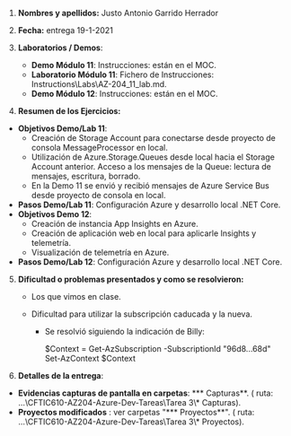 1. **Nombres y apellidos:** Justo Antonio Garrido Herrador

2. **Fecha:** entrega 19-1-2021

3. **Laboratorios / Demos**: 
   - **Demo Módulo 11**: Instrucciones: están en el MOC.
   - **Laboratorio Módulo 11**: Fichero de Instrucciones: Instructions\Labs\AZ-204_11_lab.md.
   - **Demo Módulo 12**: Instrucciones: están en el MOC. 
   
4. **Resumen de los Ejercicios:**
* **Objetivos Demo/Lab 11**: 
     * Creación de Storage Account para conectarse desde proyecto de consola MessageProcessor en local. 
     * Utilización de Azure.Storage.Queues desde local hacia el Storage Account anterior. Acceso a los mensajes de la Queue: lectura de mensajes, escritura, borrado.
     * En la Demo 11 se envió y recibió mensajes de Azure Service Bus desde proyecto de consola en local. 
* **Pasos Demo/Lab 11**:  Configuración Azure y desarrollo local .NET Core. 
* **Objetivos Demo 12**:
     * Creación de instancia App Insights en Azure.
     * Creación de aplicación web en local para aplicarle Insights y telemetría.
     * Visualización de telemetría en Azure.
* **Pasos Demo/Lab 12**:  Configuración Azure y desarrollo local .NET Core. 

5. **Dificultad o problemas presentados y como se resolvieron:** 

   * Los que vimos en clase.

   * Dificultad para utilizar la subscripción caducada y la nueva.  

     * Se resolvió siguiendo la indicación de Billy:	

       $Context = Get-AzSubscription -SubscriptionId "96d8...68d"   
       Set-AzContext $Context   
6. **Detalles de la entrega**: 
* **Evidencias capturas de pantalla en carpetas**: *** Capturas**. ( ruta: ...\\CFTIC610-AZ204-Azure-Dev-Tareas\Tarea 3\\* Capturas).
* **Proyectos modificados** : ver carpetas "*** Proyectos**". ( ruta: ...\CFTIC610-AZ204-Azure-Dev-Tareas\Tarea 3\\* Proyectos).

